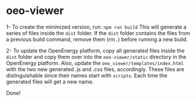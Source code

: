 # oeo-viewer

1- To create the minimized version, run: `npm run build` This will generate a series of files inside the `dist` folder. If the `dist`
 folder contains the files from a previous build command, remove them (rm *.*)  before running a new build.
 
2- To update the OpenEnergy platform, copy all generated files inside the `dist` folder and copy them over into the `oeo-viewer/static` directory in the OpenEnergy platform. Also, update the `oeo_viewer/templates/index.html` with the two new generated .js and .css files, accordingly. These files are distinguishable since their names start with `scripts`. Each time the generated files will get a new name.

Done!


